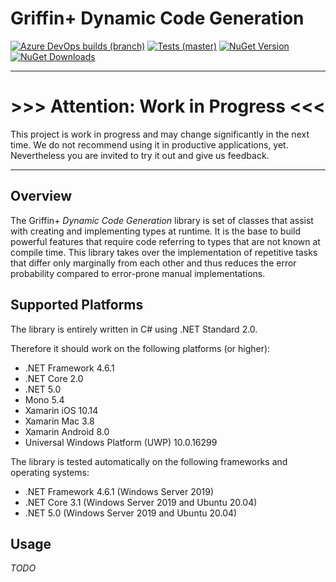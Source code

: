 # Griffin+ Dynamic Code Generation

[![Azure DevOps builds (branch)](https://img.shields.io/azure-devops/build/griffinplus/2f589a5e-e2ab-4c08-bee5-5356db2b2aeb/36/master?label=Build)](https://dev.azure.com/griffinplus/DotNET%20Libraries/_build/latest?definitionId=36&branchName=master)
[![Tests (master)](https://img.shields.io/azure-devops/tests/griffinplus/DotNET%20Libraries/36/master?label=Tests)](https://dev.azure.com/griffinplus/DotNET%20Libraries/_build/latest?definitionId=36&branchName=master)
[![NuGet Version](https://img.shields.io/nuget/v/GriffinPlus.Lib.CodeGeneration.svg)](https://www.nuget.org/packages/GriffinPlus.Lib.CodeGeneration)
[![NuGet Downloads](https://img.shields.io/nuget/dt/GriffinPlus.Lib.CodeGeneration.svg)](https://www.nuget.org/packages/GriffinPlus.Lib.CodeGeneration)

---
# >>> Attention: Work in Progress <<<

This project is work in progress and may change significantly in the next time. We do not recommend using it in productive applications, yet. Nevertheless you are invited to try it out and give us feedback.

---

## Overview

The Griffin+ *Dynamic Code Generation* library is set of classes that assist with creating and implementing types at runtime. It is the base to build powerful features that require code referring to types that are not known at compile time. This library takes over the implementation of repetitive tasks that differ only marginally from each other and thus reduces the error probability compared to error-prone manual implementations.

## Supported Platforms

The library is entirely written in C# using .NET Standard 2.0.

Therefore it should work on the following platforms (or higher):
- .NET Framework 4.6.1
- .NET Core 2.0
- .NET 5.0
- Mono 5.4
- Xamarin iOS 10.14
- Xamarin Mac 3.8
- Xamarin Android 8.0
- Universal Windows Platform (UWP) 10.0.16299

The library is tested automatically on the following frameworks and operating systems:
- .NET Framework 4.6.1 (Windows Server 2019)
- .NET Core 3.1 (Windows Server 2019 and Ubuntu 20.04)
- .NET 5.0 (Windows Server 2019 and Ubuntu 20.04)

## Usage

*TODO*